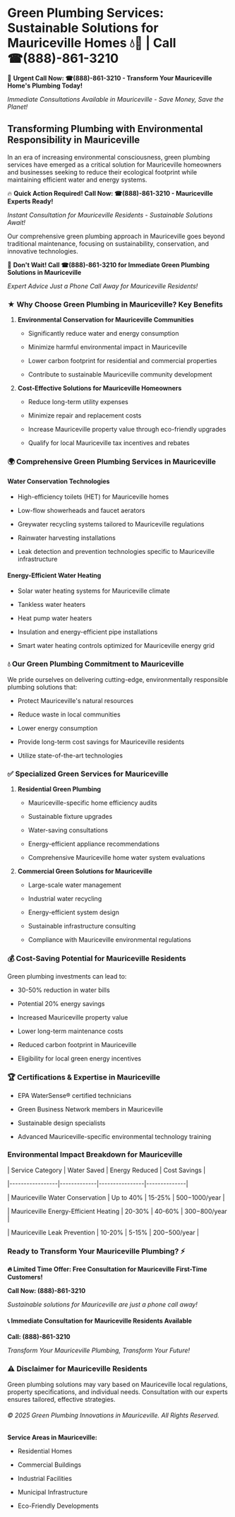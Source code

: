 # Green Plumbing Services: Sustainable Solutions for Mauriceville Homes 💧🌿 | Call ☎(888)-861-3210

🚨 **Urgent Call Now: ☎(888)-861-3210 - Transform Your Mauriceville Home's Plumbing Today!**
*Immediate Consultations Available in Mauriceville - Save Money, Save the Planet!*

## Transforming Plumbing with Environmental Responsibility in Mauriceville

In an era of increasing environmental consciousness, green plumbing services have emerged as a critical solution for Mauriceville homeowners and businesses seeking to reduce their ecological footprint while maintaining efficient water and energy systems. 

🔥 **Quick Action Required! Call Now: ☎(888)-861-3210 - Mauriceville Experts Ready!**
*Instant Consultation for Mauriceville Residents - Sustainable Solutions Await!*

Our comprehensive green plumbing approach in Mauriceville goes beyond traditional maintenance, focusing on sustainability, conservation, and innovative technologies.

🚨 **Don't Wait! Call ☎(888)-861-3210 for Immediate Green Plumbing Solutions in Mauriceville**
*Expert Advice Just a Phone Call Away for Mauriceville Residents!*

### ★ Why Choose Green Plumbing in Mauriceville? Key Benefits

1. **Environmental Conservation for Mauriceville Communities** 
   - Significantly reduce water and energy consumption
   - Minimize harmful environmental impact in Mauriceville
   - Lower carbon footprint for residential and commercial properties
   - Contribute to sustainable Mauriceville community development

2. **Cost-Effective Solutions for Mauriceville Homeowners** 
   - Reduce long-term utility expenses
   - Minimize repair and replacement costs
   - Increase Mauriceville property value through eco-friendly upgrades
   - Qualify for local Mauriceville tax incentives and rebates

### 🌍 Comprehensive Green Plumbing Services in Mauriceville

#### Water Conservation Technologies
- High-efficiency toilets (HET) for Mauriceville homes
- Low-flow showerheads and faucet aerators
- Greywater recycling systems tailored to Mauriceville regulations
- Rainwater harvesting installations
- Leak detection and prevention technologies specific to Mauriceville infrastructure

#### Energy-Efficient Water Heating
- Solar water heating systems for Mauriceville climate
- Tankless water heaters
- Heat pump water heaters
- Insulation and energy-efficient pipe installations
- Smart water heating controls optimized for Mauriceville energy grid

### 💧 Our Green Plumbing Commitment to Mauriceville

We pride ourselves on delivering cutting-edge, environmentally responsible plumbing solutions that:
- Protect Mauriceville's natural resources
- Reduce waste in local communities
- Lower energy consumption
- Provide long-term cost savings for Mauriceville residents
- Utilize state-of-the-art technologies

### ✅ Specialized Green Services for Mauriceville

1. **Residential Green Plumbing**
   - Mauriceville-specific home efficiency audits
   - Sustainable fixture upgrades
   - Water-saving consultations
   - Energy-efficient appliance recommendations
   - Comprehensive Mauriceville home water system evaluations

2. **Commercial Green Solutions for Mauriceville**
   - Large-scale water management
   - Industrial water recycling
   - Energy-efficient system design
   - Sustainable infrastructure consulting
   - Compliance with Mauriceville environmental regulations

### 💰 Cost-Saving Potential for Mauriceville Residents

Green plumbing investments can lead to:
- 30-50% reduction in water bills
- Potential 20% energy savings
- Increased Mauriceville property value
- Lower long-term maintenance costs
- Reduced carbon footprint in Mauriceville
- Eligibility for local green energy incentives

### 🏆 Certifications & Expertise in Mauriceville

- EPA WaterSense® certified technicians
- Green Business Network members in Mauriceville
- Sustainable design specialists
- Advanced Mauriceville-specific environmental technology training

### Environmental Impact Breakdown for Mauriceville

| Service Category | Water Saved | Energy Reduced | Cost Savings |
|-----------------|-------------|----------------|--------------|
| Mauriceville Water Conservation | Up to 40% | 15-25% | $500-$1000/year |
| Mauriceville Energy-Efficient Heating | 20-30% | 40-60% | $300-$800/year |
| Mauriceville Leak Prevention | 10-20% | 5-15% | $200-$500/year |

### Ready to Transform Your Mauriceville Plumbing? ⚡

**🔥 Limited Time Offer: Free Consultation for Mauriceville First-Time Customers!**

**Call Now: (888)-861-3210**
*Sustainable solutions for Mauriceville are just a phone call away!*

#### 📞 Immediate Consultation for Mauriceville Residents Available

**Call: (888)-861-3210**
*Transform Your Mauriceville Plumbing, Transform Your Future!*

### ⚠️ Disclaimer for Mauriceville Residents

Green plumbing solutions may vary based on Mauriceville local regulations, property specifications, and individual needs. Consultation with our experts ensures tailored, effective strategies.

###### © 2025 Green Plumbing Innovations in Mauriceville. All Rights Reserved.

**Service Areas in Mauriceville:** 
- Residential Homes
- Commercial Buildings
- Industrial Facilities
- Municipal Infrastructure
- Eco-Friendly Developments